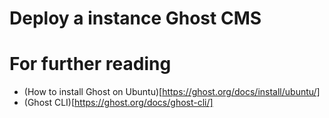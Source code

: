 # Deploy a instance Ghost CMS

# For further reading

* (How to install Ghost on Ubuntu)[https://ghost.org/docs/install/ubuntu/]
* (Ghost CLI)[https://ghost.org/docs/ghost-cli/]
